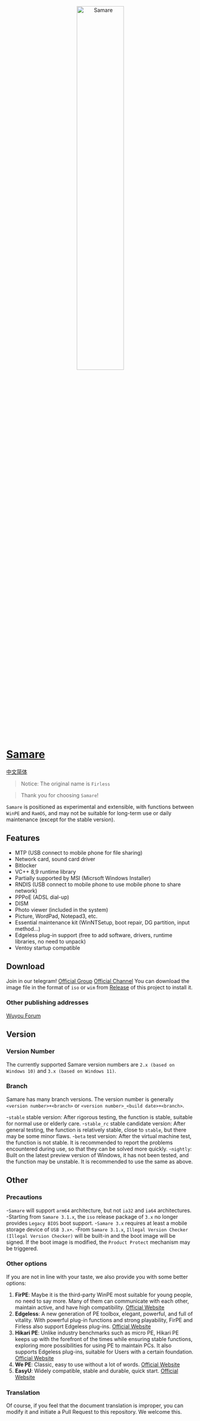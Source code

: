 <div align="center">
  <img src="Logo - Light – 1.png" alt="Samare" width="50%" />
</div>

# [Samare](https://firless.cc/)
[中文简体](./README.md)

> Notice: The original name is `Firless`

> Thank you for choosing `Samare`!

`Samare` is positioned as experimental and extensible, with functions between `WinPE` and `RamOS`, and may not be suitable for long-term use or daily maintenance (except for the stable version).

## Features
- MTP (USB connect to mobile phone for file sharing)
- Network card, sound card driver
- Bitlocker
- VC++ 8,9 runtime library
- Partially supported by MSI (Micrsoft Windows Installer)
- RNDIS (USB connect to mobile phone to use mobile phone to share network)
- PPPoE (ADSL dial-up)
- DISM
- Photo viewer (included in the system)
- Picture, WordPad, Notepad3, etc.
- Essential maintenance kit (WinNTSetup, boot repair, DG partition, input method...)
- Edgeless plug-in support (free to add software, drivers, runtime libraries, no need to unpack)
- Ventoy startup compatible

## Download
Join in our telegram! [Official Group](https://t.me/samarepe_group) [Official Channel](https://t.me/samarepe)
You can download the image file in the format of `iso` or `wim` from [Release](https://github.com/EdgelessPE/Firless/releases) of this project to install it.

### Other publishing addresses
[Wuyou Forum](http://bbs.wuyou.net/forum.php?mod=viewthread&tid=426094)

## Version

### Version Number
The currently supported Samare version numbers are `2.x (based on Windows 10)` and `3.x (based on Windows 11)`.

### Branch
Samare has many branch versions. The version number is generally `<version number>+<branch>` or `<version number>_<build date>+<branch>`.

-`stable` stable version: After rigorous testing, the function is stable, suitable for normal use or elderly care.
-`stable_rc` stable candidate version: After general testing, the function is relatively stable, close to `stable`, but there may be some minor flaws.
-`beta` test version: After the virtual machine test, the function is not stable. It is recommended to report the problems encountered during use, so that they can be solved more quickly.
-`nightly`: Built on the latest preview version of Windows, it has not been tested, and the function may be unstable. It is recommended to use the same as above.

## Other

### Precautions
-`Samare` will support `arm64` architecture, but not `ia32` and `ia64` architectures.
-Starting from `Samare 3.1.x`, the `iso` release package of `3.x` no longer provides `Legacy BIOS` boot support.
-`Samare 3.x` requires at least a mobile storage device of `USB 3.x+`.
-From `Samare 3.1.x`, `Illegal Version Checker (Illegal Version Checker)` will be built-in and the boot image will be signed. If the boot image is modified, the `Product Protect` mechanism may be triggered.

### Other options
If you are not in line with your taste, we also provide you with some better options:
1. **FirPE**: Maybe it is the third-party WinPE most suitable for young people, no need to say more. Many of them can communicate with each other, maintain active, and have high compatibility. [Official Website](https://firpe.cn/)
2. **Edgeless**: A new generation of PE toolbox, elegant, powerful, and full of vitality. With powerful plug-in functions and strong playability, FirPE and Firless also support Edgeless plug-ins. [Official Website](https://home.edgeless.top/)
3. **Hikari PE**: Unlike industry benchmarks such as micro PE, Hikari PE keeps up with the forefront of the times while ensuring stable functions, exploring more possibilities for using PE to maintain PCs. It also supports Edgeless plug-ins, suitable for Users with a certain foundation. [Official Website](https://hikaripe-sc.hikaricalyx.com/)
4. **We PE**: Classic, easy to use without a lot of words. [Official Website](http://www.wepe.com.cn/)
5. **EasyU**: Widely compatible, stable and durable, quick start. [Official Website](https://www.itsk.com/thread-417902-1-1.html)

### Translation
Of course, if you feel that the document translation is improper, you can modify it and initiate a Pull Request to this repository. We welcome this.
